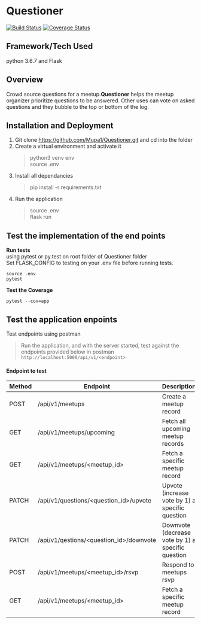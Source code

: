 # Questioner 

[![Build Status](https://travis-ci.org/Mupa1/Questioner.svg?branch=develop)](https://travis-ci.org/Mupa1/Questioner) [![Coverage Status](https://coveralls.io/repos/github/Mupa1/Questioner/badge.svg?branch=develop)](https://coveralls.io/github/Mupa1/Questioner?branch=develop)   

## Framework/Tech Used
python 3.6.7 and Flask   
   
## Overview
Crowd source questions for a meetup.__Questioner__ helps the meetup organizer prioritize questions to be answered. Other uses can vote on asked questions and they bubble to the top or bottom of the log.

## Installation and Deployment
1. Git clone https://github.com/Mupa1/Questioner.git and cd into the folder
2. Create a virtual environment and activate it   
   > python3 venv env   
   > source .env   
3. Install all dependancies   
    > pip install -r requirements.txt
4. Run the application
    > source .env   
    > flask run   
    
## Test the implementation of the end points
__Run tests__   
using pytest or py.test on root folder of Questioner folder   
Set FLASK_CONFIG to testing on your .env file before running tests.   

    source .env   
    pytest 

__Test the Coverage__   

    pytest --cov=app  
       
## Test the application enpoints
Test endpoints using postman
> Run the application, and with the server started, test against the endpoints provided below in postman
>   ```http://localhost:5000/api/v1/<endpoint>```

#### Endpoint to test

Method | Endpoint | Description
------------ | ------------- | -----------
POST | /api/v1/meetups | Create a meetup record
GET | /api/v1/meetups/upcoming | Fetch all upcoming meetup records
GET | /api/v1/meetups/<meetup_id> | Fetch a specific meetup record
PATCH | /api/v1/questions/<question_id>/upvote | Upvote (increase vote by 1) a specific question
PATCH | /api/v1/qestions/<question_id>/downvote | Downvote (decrease vote by 1) a specific question
POST | /api/v1/meetups/<meetup_id>/rsvp| Respond to meetups rsvp
GET | /api/v1/meetups/<meetup_id>| Fetch a specific meetup record




